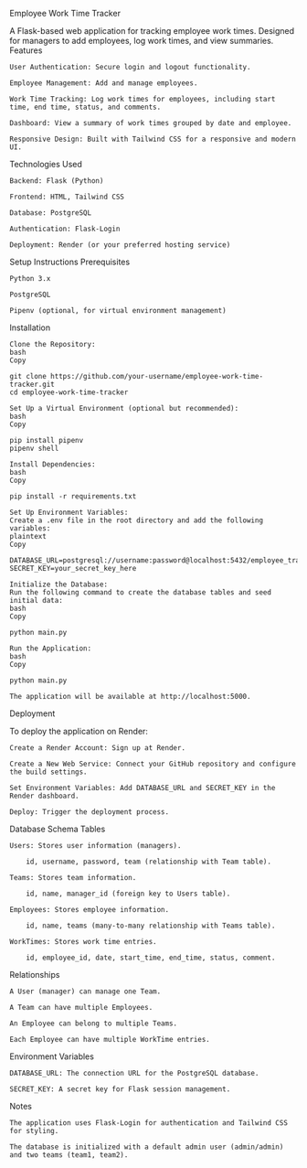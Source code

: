 Employee Work Time Tracker

A Flask-based web application for tracking employee work times. Designed for managers to add employees, log work times, and view summaries.
Features

    User Authentication: Secure login and logout functionality.

    Employee Management: Add and manage employees.

    Work Time Tracking: Log work times for employees, including start time, end time, status, and comments.

    Dashboard: View a summary of work times grouped by date and employee.

    Responsive Design: Built with Tailwind CSS for a responsive and modern UI.

Technologies Used

    Backend: Flask (Python)

    Frontend: HTML, Tailwind CSS

    Database: PostgreSQL

    Authentication: Flask-Login

    Deployment: Render (or your preferred hosting service)

Setup Instructions
Prerequisites

    Python 3.x

    PostgreSQL

    Pipenv (optional, for virtual environment management)

Installation

    Clone the Repository:
    bash
    Copy

    git clone https://github.com/your-username/employee-work-time-tracker.git
    cd employee-work-time-tracker

    Set Up a Virtual Environment (optional but recommended):
    bash
    Copy

    pip install pipenv
    pipenv shell

    Install Dependencies:
    bash
    Copy

    pip install -r requirements.txt

    Set Up Environment Variables:
    Create a .env file in the root directory and add the following variables:
    plaintext
    Copy

    DATABASE_URL=postgresql://username:password@localhost:5432/employee_tracker
    SECRET_KEY=your_secret_key_here

    Initialize the Database:
    Run the following command to create the database tables and seed initial data:
    bash
    Copy

    python main.py

    Run the Application:
    bash
    Copy

    python main.py

    The application will be available at http://localhost:5000.

Deployment

To deploy the application on Render:

    Create a Render Account: Sign up at Render.

    Create a New Web Service: Connect your GitHub repository and configure the build settings.

    Set Environment Variables: Add DATABASE_URL and SECRET_KEY in the Render dashboard.

    Deploy: Trigger the deployment process.

Database Schema
Tables

    Users: Stores user information (managers).

        id, username, password, team (relationship with Team table).

    Teams: Stores team information.

        id, name, manager_id (foreign key to Users table).

    Employees: Stores employee information.

        id, name, teams (many-to-many relationship with Teams table).

    WorkTimes: Stores work time entries.

        id, employee_id, date, start_time, end_time, status, comment.

Relationships

    A User (manager) can manage one Team.

    A Team can have multiple Employees.

    An Employee can belong to multiple Teams.

    Each Employee can have multiple WorkTime entries.

Environment Variables

    DATABASE_URL: The connection URL for the PostgreSQL database.

    SECRET_KEY: A secret key for Flask session management.

Notes

    The application uses Flask-Login for authentication and Tailwind CSS for styling.

    The database is initialized with a default admin user (admin/admin) and two teams (team1, team2).
